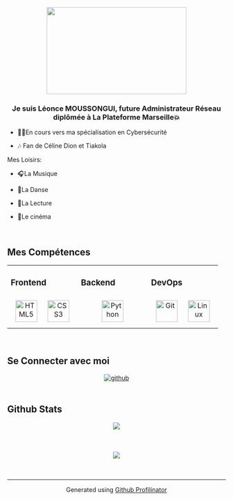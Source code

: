 <div align="center">
<img src="https://www.carrementfleurs.com/modules/prestablog/views/img/grid-for-1-7/up-img/thumb_86.jpg?b976f445e536e07aee0d4366c5806d5c" align="center" style="width: 80%" height="200" />
</div>  
  

### <div align="center">Je suis Léonce MOUSSONGUI, future Administrateur Réseau diplômée à La Plateforme Marseille💥</div>  
  

- 👩‍💻En cours vers ma spécialisation en Cybersécurité  
  

- 🎶 Fan de Céline Dion et Tiakola  
  

Mes Loisirs:  
  

- 🎧La Musique  
  

- 💃La Danse  
  

- 📙La Lecture   
  

- 🎦Le cinéma  
  

<br/>  


## Mes Compétences 
<table><tr><td valign="top" width="33%">



### Frontend  
<div align="center">  
<a href="https://en.wikipedia.org/wiki/HTML5" target="_blank"><img style="margin: 10px" src="https://profilinator.rishav.dev/skills-assets/html5-original-wordmark.svg" alt="HTML5" height="50" /></a>  
<a href="https://www.w3schools.com/css/" target="_blank"><img style="margin: 10px" src="https://profilinator.rishav.dev/skills-assets/css3-original-wordmark.svg" alt="CSS3" height="50" /></a>  
</div>

</td><td valign="top" width="33%">



### Backend  
<div align="center">  
<a href="https://www.python.org/" target="_blank"><img style="margin: 10px" src="https://profilinator.rishav.dev/skills-assets/python-original.svg" alt="Python" height="50" /></a>  
</div>

</td><td valign="top" width="33%">



### DevOps  
<div align="center">  
<a href="https://github.com/" target="_blank"><img style="margin: 10px" src="https://profilinator.rishav.dev/skills-assets/git-scm-icon.svg" alt="Git" height="50" /></a>  
<a href="https://www.linux.org/" target="_blank"><img style="margin: 10px" src="https://profilinator.rishav.dev/skills-assets/linux-original.svg" alt="Linux" height="50" /></a>  
</div>

</td></tr></table>  

<br/>  


## Se Connecter avec moi
<div align="center">
<a href="https://github.com/leonce-moussongui" target="_blank">
<img src=https://img.shields.io/badge/github-%2324292e.svg?&style=for-the-badge&logo=github&logoColor=white alt=github style="margin-bottom: 5px;" />
</a>  
</div>  
  

<br/>  


## Github Stats  
<div align="center"><img src="https://github-readme-stats.vercel.app/api?username=leonce-moussongui&show_icons=true&count_private=true&hide_border=true" align="center" /></div>  

<br/>  



  

<br/>  

  

<br/>  

<div align="center">
<img src="https://komarev.com/ghpvc/?username=leonce-moussongui&&style=flat-square" align="center" />
</div>  
  

<br/>  


<br />

----
<div align="center">Generated using <a href="https://profilinator.rishav.dev/" target="_blank">Github Profilinator</a></div>
